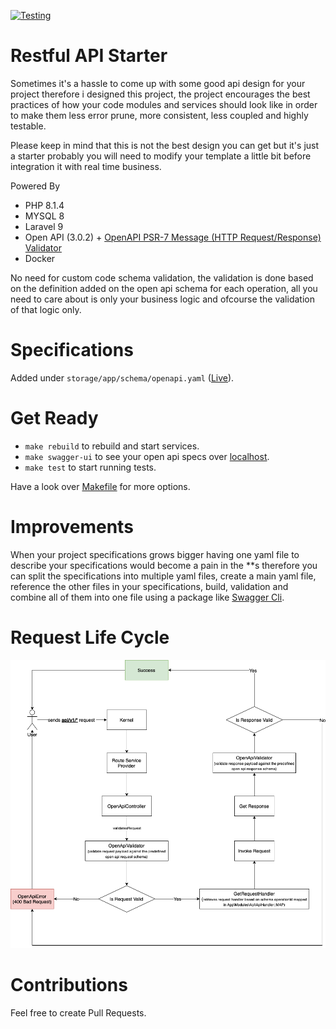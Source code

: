 [![Testing](https://github.com/omarfawzi/Restful-API-Design-Starter/actions/workflows/tests.yml/badge.svg)](https://github.com/omarfawzi/Restful-API-Design-Starter/actions/workflows/tests.yml)

# Restful API Starter

Sometimes it's a hassle to come up with some good api design for your project therefore i designed this project, the project encourages the best practices of how your code modules and services should look like in order to make them less error prune, more consistent, less coupled and highly testable.


Please keep in mind that this is not the best design you can get but it's just a starter probably you will need to modify your template a little bit before integration it with real time business.

Powered By
- PHP 8.1.4
- MYSQL 8
- Laravel 9
- Open API (3.0.2) + [OpenAPI PSR-7 Message (HTTP Request/Response) Validator](https://github.com/thephpleague/openapi-psr7-validator)
- Docker

No need for custom code schema validation, the validation is done based on the definition added on the open api schema for each operation, all you need to care about is only your business logic and ofcourse the validation of that logic only. 

# Specifications 

Added under `storage/app/schema/openapi.yaml` ([Live](https://omarfawzi.github.io/Restful-API-Starter/)).

# Get Ready
- `make rebuild` to rebuild and start services.
- `make swagger-ui` to see your open api specs over [localhost](http://localhost:8081).
- `make test` to start running tests.

Have a look over [Makefile](https://github.com/omarfawzi/Restful-API-Template/blob/main/Makefile) for more options.

# Improvements

When your project specifications grows bigger having one yaml file to describe your specifications would become a pain in the **s therefore you can split the specifications into multiple yaml files, create a main yaml file, reference the other files in your specifications, build, validation and combine all of them into one file using a package like [Swagger Cli](https://www.npmjs.com/package/swagger-cli).

# Request Life Cycle

![Chart.drawio.png](https://github.com/omarfawzi/Restful-API-Design-Starter/blob/main/Chart.png)

# Contributions

Feel free to create Pull Requests.
